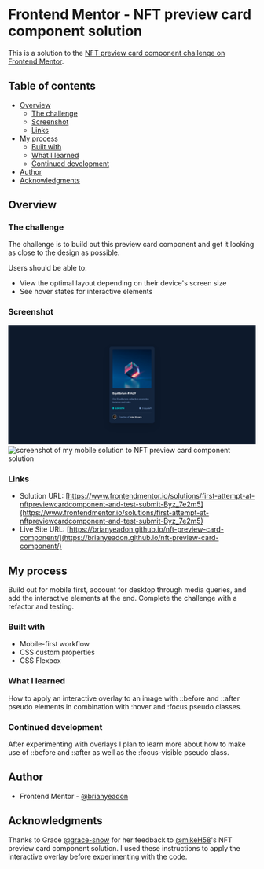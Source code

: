 # Frontend Mentor - NFT preview card component solution

This is a solution to the [NFT preview card component challenge on Frontend Mentor](https://www.frontendmentor.io/challenges/nft-preview-card-component-SbdUL_w0U).

## Table of contents

- [Overview](#overview)
  - [The challenge](#the-challenge)
  - [Screenshot](#screenshot)
  - [Links](#links)
- [My process](#my-process)
  - [Built with](#built-with)
  - [What I learned](#what-i-learned)
  - [Continued development](#continued-development)
- [Author](#author)
- [Acknowledgments](#acknowledgments)

## Overview

### The challenge

The challenge is to build out this preview card component and get it looking as close to the design as possible.

Users should be able to:

- View the optimal layout depending on their device's screen size
- See hover states for interactive elements

### Screenshot

![screenshot of my desktop solution to NFT preview card component solution](./screenshots/screenshot-desktop.png)
![screenshot of my mobile solution to NFT preview card component solution](./screenshots/screenshot-mobile.png)

### Links

- Solution URL: [https://www.frontendmentor.io/solutions/first-attempt-at-nftpreviewcardcomponent-and-test-submit-Byz_7e2m5](https://www.frontendmentor.io/solutions/first-attempt-at-nftpreviewcardcomponent-and-test-submit-Byz_7e2m5)
- Live Site URL: [https://brianyeadon.github.io/nft-preview-card-component/](https://brianyeadon.github.io/nft-preview-card-component/)

## My process

Build out for mobile first, account for desktop through media queries, and add the interactive elements at the end. Complete the challenge with a refactor and testing.

### Built with

- Mobile-first workflow
- CSS custom properties
- CSS Flexbox

### What I learned

How to apply an interactive overlay to an image with ::before and ::after pseudo elements in combination with :hover and :focus pseudo classes.

### Continued development

After experimenting with overlays I plan to learn more about how to make use of ::before and ::after as well as the :focus-visible pseudo class.

## Author

- Frontend Mentor - [@brianyeadon](https://www.frontendmentor.io/profile/brianyeadon)

## Acknowledgments

Thanks to Grace [@grace-snow](https://www.frontendmentor.io/profile/grace-snow) for her feedback to [@mikeH58](https://www.frontendmentor.io/profile/mikeH58)'s NFT preview card component solution. I used these instructions to apply the interactive overlay before experimenting with the code.
